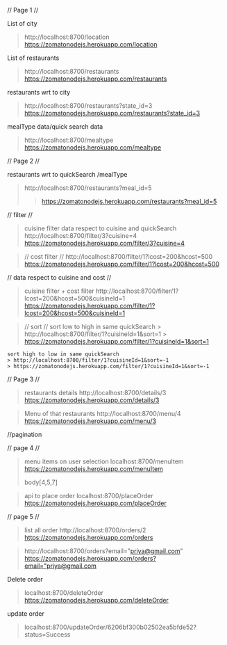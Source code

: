 // Page 1 //

List of city
> http://localhost:8700/location
> https://zomatonodejs.herokuapp.com/location

List of restaurants 
> http://localhost:8700/restaurants
>https://zomatonodejs.herokuapp.com/restaurants

restaurants wrt to city 
> http://localhost:8700/restaurants?state_id=3
> https://zomatonodejs.herokuapp.com/restaurants?state_id=3

mealType data/quick search data  
> http://localhost:8700/mealtype
> https://zomatonodejs.herokuapp.com/mealtype

// Page 2 //

restaurants wrt to quickSearch /mealType
> http://localhost:8700/restaurants?meal_id=5
> >https://zomatonodejs.herokuapp.com/restaurants?meal_id=5

// filter //
> cuisine filter
  data respect to cuisine and quickSearch 
  > http://localhost:8700/filter/3?cuisine=4
  > https://zomatonodejs.herokuapp.com/filter/3?cuisine=4
  
> // cost filter //
  > http://localhost:8700/filter/1?lcost=200&hcost=500
  > https://zomatonodejs.herokuapp.com/filter/1?lcost=200&hcost=500
  
 // data respect to cuisine and cost //
 
> cuisine filter + cost filter 
  > http://localhost:8700/filter/1?lcost=200&hcost=500&cuisineId=1
  >https://zomatonodejs.herokuapp.com/filter/1?lcost=200&hcost=500&cuisineId=1
  
> // sort //
    sort low to high in same quickSearch
    > http://localhost:8700/filter/1?cuisineId=1&sort=1
    > https://zomatonodejs.herokuapp.com/filter/1?cuisineId=1&sort=1

    sort high to low in same quickSearch
    > http://localhost:8700/filter/1?cuisineId=1&sort=-1
    > https://zomatonodejs.herokuapp.com/filter/1?cuisineId=1&sort=-1

// Page 3 //

> restaurants details
> http://localhost:8700/details/3
> https://zomatonodejs.herokuapp.com/details/3

> Menu of that restaurants
> http://localhost:8700/menu/4
> https://zomatonodejs.herokuapp.com/menu/3

//pagination

// page 4 //

  > menu items on user selection
  > localhost:8700/menuItem
  > https://zomatonodejs.herokuapp.com/menuItem
  > 
  >body[4,5,7]

  >api to place order
  >localhost:8700/placeOrder
  >https://zomatonodejs.herokuapp.com/placeOrder


// page 5 //
> list all order
  > http://localhost:8700/orders/2
  > https://zomatonodejs.herokuapp.com/orders
  
  > http://localhost:8700/orders?email="priya@gmail.com"
  > https://zomatonodejs.herokuapp.com/orders?email="priya@gmail.com

Delete order 
> localhost:8700/deleteOrder
>  https://zomatonodejs.herokuapp.com/deleteOrder
 

 update order
 > localhost:8700/updateOrder/6206bf300b02502ea5bfde52?status=Success
